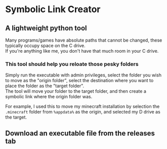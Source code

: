 # Symbolic Link Creator
## A lightweight python tool
Many programs/games have absolute paths that cannot be changed, these typically occupy space on the C drive.  
If you're anything like me, you don't have that much room in your C drive.  
### This tool should help you reloate those pesky folders
Simply run the executable with admin privileges, select the folder you wish to move as the "origin folder", select the destination where you want to place the folder as the "target folder".  
The tool will move your folder to the target folder, and then create a symbolic link where the origin folder was.  
  
For example, I used this to move my minecraft installation by selection the `.minecraft` folder from `%appdata%` as the origin, and selected my D drive as the target.  
## Download an executable file from the releases tab
